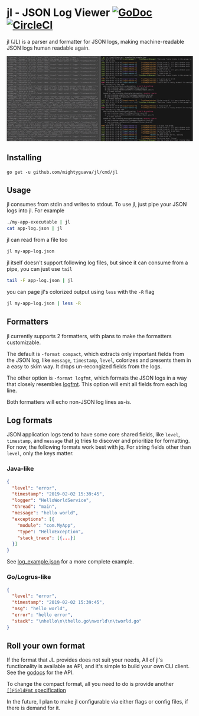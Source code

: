 # jl - JSON Log Viewer [![GoDoc](https://godoc.org/github.com/narqo/go-badge?status.svg)](https://godoc.org/github.com/mightyguava/jl) [![CircleCI](https://circleci.com/gh/mightyguava/jl/tree/master.svg?style=svg)](https://circleci.com/gh/mightyguava/jl/tree/master)

jl (JL) is a parser and formatter for JSON logs, making machine-readable JSON logs human readable again.

![side-by-side-comparison](./examples/jl_side_by_side.jpg)

## Installing

```
go get -u github.com/mightyguava/jl/cmd/jl
```

## Usage

jl consumes from stdin and writes to stdout. To use jl, just pipe your JSON logs into jl. For example

```sh
./my-app-executable | jl
cat app-log.json | jl
```

jl can read from a file too

```sh
jl my-app-log.json
```

jl itself doesn't support following log files, but since it can consume from a pipe, you can just use `tail`
```sh
tail -F app-log.json | jl
```

you can page jl's colorized output using `less` with the `-R` flag

```sh
jl my-app-log.json | less -R
```

## Formatters

jl currently supports 2 formatters, with plans to make the formatters customizable.

The default is `-format compact`, which extracts only important fields from the JSON log, like `message`, `timestamp`, `level`, colorizes and presents them in a easy to skim way. It drops un-recongized fields from the logs.

The other option is `-format logfmt`, which formats the JSON logs in a way that closely resembles [logfmt](https://blog.codeship.com/logfmt-a-log-format-thats-easy-to-read-and-write/). This option will emit all fields from each log line.

Both formatters will echo non-JSON log lines as-is.

## Log formats

JSON application logs tend to have some core shared fields, like `level`, `timestamp`, and `message`
that jq tries to discover and prioritize for formatting. For now, the following formats work best
with jq. For string fields other than `level`, only the keys matter.

### Java-like
```json
{
  "level": "error",
  "timestamp": "2019-02-02 15:39:45",
  "logger": "HelloWorldService",
  "thread": "main",
  "message": "hello world",
  "exceptions": [{
    "module": "com.MyApp",
    "type": "HelloException",
    "stack_trace": [{...}]
  }]
}
```
See [log_example.json](./examples/log_example.json) for a more complete example.

### Go/Logrus-like
```json
{
  "level": "error",
  "timestamp": "2019-02-02 15:39:45",
  "msg": "hello world",
  "error": "hello error",
  "stack": "\nhello\n\thello.go\nworld\n\tworld.go"
}
```

## Roll your own format

If the format that JL provides does not suit your needs, All of jl's functionality is available as
API, and it's simple to build your own CLI client. See the [godocs](https://godoc.org/github.com/mightyguava/jl)
for the API.

To change the compact format, all you need to do is provide another
[`[]FieldFmt` specification](https://github.com/mightyguava/jl/blob/f46b94a89340cc314dcaf07622b94fe7dce8f60a/compact_printer.go#L27)

In the future, I plan to make jl configurable via either flags or config files, if there is demand
for it.
